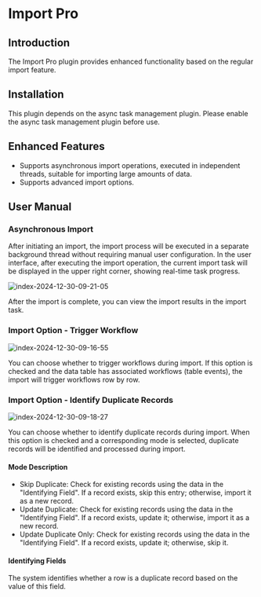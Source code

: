 # Import Pro

<PluginInfo commercial="true" name="action-import-pro"></PluginInfo>

## Introduction

The Import Pro plugin provides enhanced functionality based on the regular import feature.

## Installation

This plugin depends on the async task management plugin. Please enable the async task management plugin before use.

## Enhanced Features

- Supports asynchronous import operations, executed in independent threads, suitable for importing large amounts of data.
- Supports advanced import options.

## User Manual

### Asynchronous Import

After initiating an import, the import process will be executed in a separate background thread without requiring manual user configuration. In the user interface, after executing the import operation, the current import task will be displayed in the upper right corner, showing real-time task progress.

![index-2024-12-30-09-21-05](https://static-docs.nocobase.com/index-2024-12-30-09-21-05.png)

After the import is complete, you can view the import results in the import task.

### Import Option - Trigger Workflow

![index-2024-12-30-09-16-55](https://static-docs.nocobase.com/index-2024-12-30-09-16-55.png)

You can choose whether to trigger workflows during import. If this option is checked and the data table has associated workflows (table events), the import will trigger workflows row by row.

### Import Option - Identify Duplicate Records

![index-2024-12-30-09-18-27](https://static-docs.nocobase.com/index-2024-12-30-09-18-27.png)

You can choose whether to identify duplicate records during import. When this option is checked and a corresponding mode is selected, duplicate records will be identified and processed during import.

#### Mode Description

- Skip Duplicate: Check for existing records using the data in the "Identifying Field". If a record exists, skip this entry; otherwise, import it as a new record.
- Update Duplicate: Check for existing records using the data in the "Identifying Field". If a record exists, update it; otherwise, import it as a new record.
- Update Duplicate Only: Check for existing records using the data in the "Identifying Field". If a record exists, update it; otherwise, skip it.

#### Identifying Fields

The system identifies whether a row is a duplicate record based on the value of this field.
